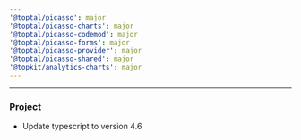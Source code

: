 ```yaml
---
'@toptal/picasso': major
'@toptal/picasso-charts': major
'@toptal/picasso-codemod': major
'@toptal/picasso-forms': major
'@toptal/picasso-provider': major
'@toptal/picasso-shared': major
'@topkit/analytics-charts': major
---
```


---

### Project

- Update typescript to version 4.6
